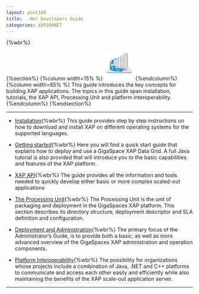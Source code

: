 ```yaml
---
layout: post100
title:  .Net Developers Guide
categories: XAP100NET
---
```


{%wbr%}

{%section%}
{%column width=15% %}
<img src="/attachment_files/subject/imc.png" width="80" height="80">
{%endcolumn%}
{%column width=85% %}
This guide introduces the key concepts for building XAP applications. The topics in this guide span installation, tutorials, the XAP API, Processing Unit and platform interoperability.
{%endcolumn%}
{%endsection%}

<hr/>

- [Installation](./installation.html){%wbr%}
This guide provides step by step instructions on how to download and install XAP on different operating systems for the supported languages.

- [Getting started](./tutorials.html){%wbr%}
Here you will find a quick start guide that explains how to deploy and use a GigaSpace XAP Data Grid. A full Java tutorial is also provided that will introduce you to the basic capabilities and features of the XAP platform.

- [XAP API](./programmers-guide.html){%wbr%}
The guide provides all the information and tools needed to quickly develop either basic or more complex scaled-out applications

- [The Processing Unit](./processing-units.html){%wbr%}
The Processing Unit is the unit of packaging and deployment in the GigaSpaces XAP platform. This section describes its directory structure, deployment descriptor and SLA definition and configuration.

- [Deployment and Administration](./administrators-guide.html){%wbr%}
The primary focus of the Administrator’s Guide, is to provide both a basic, as well as more advanced overview of the GigaSpaces XAP administration and operation components.


- [Platform Interoperability](./interoperability.html){%wbr%}
The possibility for organizations whose projects include a combination of Java, .NET and C++ platforms to communicate and access each other easily and efficiently while also maintaining the benefits of the XAP scale-out application server.

<hr/>


